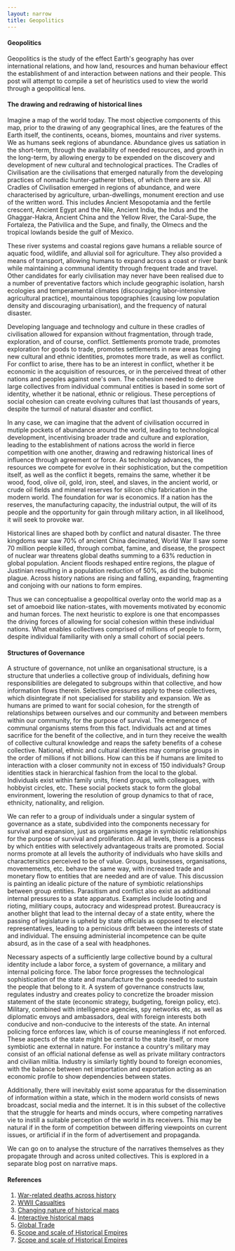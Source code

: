 ```yaml
---
layout: narrow
title: Geopolitics
---
```

<h4>Geopolitics</h4>
<p>Geopolitics is the study of the effect Earth's geography has over international relations, and how land, resources and human behaviour
effect the establishment of and interaction between nations and their people. This post will attempt to compile a set of heuristics used 
to view the world through a geopolitical lens.</p>
<h4>The drawing and redrawing of historical lines</h4>
<p>Imagine a map of the world today. The most objective components of this map, prior to the drawing of any geographical lines, 
are the features of the Earth itself, the continents, oceans, biomes, mountains and river systems. We as humans seek regions of 
abundance. Abundance gives us satiation in the short-term, through the availability of needed resources, and growth in the long-term,
by allowing energy to be expended on the discovery and development of new cultural and technological practices. The Cradles of Civilisation
are the civilisations that emerged naturally from the developing practices of nomadic hunter-gatherer tribes, of which there are six. All
Cradles of Civilisation emerged in regions of abundance, and were characterised by agriculture, urban-dwellings, monument erection and use
of the written word. This includes Ancient Mesopotamia and the fertile crescent, Ancient Egypt and the Nile, Ancient India, the
Indus and the Ghaggar-Hakra, Ancient China and the Yellow River, the Caral-Supe, the Fortaleza, the Pativilica and the Supe, and finally,
the Olmecs and the tropical lowlands beside the gulf of Mexico.</p>
<p>These river systems and coastal regions gave humans a reliable source of aquatic food, wildlife, and alluvial soil for agriculture. 
They also provided a means of transport, allowing humans to expand across a coast or river bank while maintaining a communal identity 
through frequent trade and travel. Other candidates for early civilisation may never have been realised due to a number of preventative
factors which include geographic isolation, harsh ecologies and temperamental climates (discouraging labor-intensive agricultural practice),
mountainous topographies (causing low population density and discouraging urbanisation), and the frequency of natural disaster.</p>
<!--
How did the cradles of civilisation rise and fall?
-->
<p>Developing language and technology and culture in these cradles of civilisation allowed for expansion without fragmentation, through
trade, exploration, and of course, conflict. Settlements promote trade, promotes exploration for goods to trade, promotes settlements in
new areas forging new cultural and ethnic identities, promotes more trade, as well as conflict. For conflict to arise, there has to be an
interest in conflict, whether it be economic in the acquisition of resources, or in the perceived threat of other nations and peoples 
against one's own. The cohesion needed to derive large collectives from individual communal entities is based in some sort of identity,
whether it be national, ethnic or religious. These perceptions of social cohesion can create evolving cultures that last thousands of years,
despite the turmoil of natural disaster and conflict.</p>
<p>In any case, we can imagine that the advent of civilisation occurred in mutiple pockets of abundance around the 
world, leading to technological development, incentivising broader trade and culture and exploration, leading to the establishment of 
nations across the world in fierce competition with one another, drawing and redrawing historical lines of influence through agreement
or force. As technology advances, the resources we compete for evolve in their sophistication, but the competition itself, as well as 
the conflict it begets, remains the same, whether it be wood, food, olive oil, gold, iron, steel, and slaves, in the ancient world, or 
crude oil fields and mineral reserves for silicon chip fabrication in the modern world. The foundation for war is economics. If a nation
has the reserves, the manufacturing capacity, the industrial output, the will of its people and the opportunity for gain through military
action, in all likelihood, it will seek to provoke war.</p>
<p>Historical lines are shaped both by conflict and natural disaster. The three kingdoms war saw 70% of ancient China decimated, World War
II saw some 70 million people killed, through combat, famine, and disease, the prospect of nuclear war threatens global deaths summing to
a 63% reduction in global population. Ancient floods reshaped entire regions, the plague of Justinian resulting in a population reduction
of 50%, as did the bubonic plague. Across history nations are rising and falling, expanding,
fragmenting and conjoing with our nations to form empires.</p>
<p>Thus we can conceptualise a geopolitical overlay onto the world map as a set of amoeboid like nation-states, with movements motivated
by economic and human forces. The next heuristic to explore is one that encompasses the driving forces of allowing for social cohesion
within these individual nations. What enables collectives comprised of millions of people to form, despite individual familiarity with
only a small cohort of social peers.</p>
<h4>Structures of Governance</h4>
<p>A structure of governance, not unlike an organisational structure, is a structure that underlies a collective group of individuals,
defining how responsibilities are delegated to subgroups within that collective, and how information flows therein. Selective pressures
apply to these collectives, which disintegrate if not specialised for stability and expansion. We as humans are primed to want for social
cohesion, for the strength of relationships between ourselves and our community and between members within our community, for the purpose
of survival. The emergence of communal organisms stems from this fact. Individuals act and at times sacrifice for the benefit of the 
collective, and in turn they receive the wealth of collective cultural knowledge and reaps the safety benefits of a cohese collective.
National, ethnic and cultural identities may comprise groups in the order of millions if not billions. How can this be if humans are limited 
to interaction with a closer community not in excess of 150 individuals? Group identities stack in hierarchical fashion from the local to
the global. Individuals exist within family units, friend groups, with colleagues, with hobbyist circles, etc. These social pockets stack 
to form the global environment, lowering the resolution of group dynamics to that of race, ethnicity, nationality, and religion.</p>
<p>We can refer to a group of individuals under a singular system of governance as a state, subdivided into the components necessary for
survival and expansion, just as organisms engage in symbiotic relationships for the purpose of survival and proliferation. At all levels,
there is a process by which entities with selectively advantageous traits are promoted. Social norms promote at all levels the authority of
individuals who have skills and charactersitics perceived to be of value. Groups, businesses, organisations, movemements, etc. behave the
same way, with increased trade and monetary flow to entities that are needed and are of value. This discussion is painting an idealic
picture of the nature of symbiotic relationships between group entities. Parasitism and conflict also exist as additional internal pressures
to a state apparatus. Examples include looting and rioting, militiary coups, autocracy and widespread protest. Bureaucracy is another 
blight that lead to the internal decay of a state entity, where the passing of legislature is upheld by state officials
as opposed to elected representatives, leading to a pernicious drift between the interests of state and individual. The ensuing 
administerial incompetence can be quite absurd, as in the case of a seal with headphones.</p>
<p>Necessary aspects of a sufficiently large collective bound by a cultural identity include a labor force, a system of governance, a
military and internal policing force. The labor force progresses the technological sophistication of the state and manufacture the goods
needed to sustain the people that belong to it. A system of governance constructs law, regulates industry and creates policy to concretize 
the broader mission statement of the state (economic strategy, budgeting, foreign policy, etc). Military, combined with intelligence
agencies, spy networks etc, as well as diplomatic envoys and ambassadors, deal with foreign interests both conducive and non-conducive to 
the interests of the state. An internal policing force enforces law, which is of course meaningless if not enforced. These aspects of the 
state might be central to the state itself, or more symbiotic ane external in nature. For instance a country's military may consist of an 
official national defense as well as private military contractors and civilian militia. Industry is similarly tightly bound to foreign 
economies, with the balance between net importation and exportation acting as an economic profile to show dependencies between states.</p>
<p>Additionally, there will inevitably exist some apparatus for the dissemination of information within a state, which in the modern world
consists of news broadcast, social media and the internet. It is in this subset of the collective that the struggle for hearts and minds 
occurs, where competing narratives vie to instill a suitable perception of the world in its receivers. This may be natural if in the form
of competition between differing viewpoints on current issues, or artificial if in the form of advertisement and propaganda.</p>
<p>We can go on to analyse the structure of the narratives themselves as they propagate through and across united collectives. This 
is explored in a separate blog post on narrative maps.</p>
<h4>References</h4>
<p><ol>
<li><a href="https://en.wikipedia.org/wiki/List_of_wars_by_death_toll">War-related deaths across history</a></li>
<li><a href="https://en.wikipedia.org/wiki/World_War_II_casualties">WWII Casualties</a></li>
<li><a href="https://www.worldhistorymaps.info/">Changing nature of historical maps</a></li>
<li><a href="https://www.runningreality.org/">Interactive historical maps</a></li>
<li><a href="http://globe.cid.harvard.edu/">Global Trade</a></li>
<li><a href="https://en.wikipedia.org/wiki/List_of_largest_empires">Scope and scale of Historical Empires</a></li>
<li><a href="https://www.youtube.com/watch?v=JN3KPFbWCy8">Scope and scale of Historical Empires</a></li>
</ol></p>